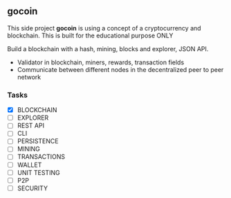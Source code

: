 ## gocoin

This side project **gocoin** is using a concept of a cryptocurrency and blockchain.
This is built for the educational purpose ONLY

Build a blockchain with a hash, mining, blocks and explorer, JSON API.

- Validator in blockchain, miners, rewards, transaction fields
- Communicate between different nodes in the decentralized peer to peer network

### Tasks

- [x] BLOCKCHAIN
- [ ] EXPLORER
- [ ] REST API
- [ ] CLI
- [ ] PERSISTENCE
- [ ] MINING
- [ ] TRANSACTIONS
- [ ] WALLET
- [ ] UNIT TESTING
- [ ] P2P
- [ ] SECURITY
